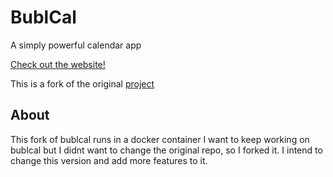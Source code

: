 # BublCal
A simply powerful calendar app

[Check out the website!](http://www.bublcal.cc/app/)

This is a fork of the original [project](https://github.com/mlm0207/BublCal)

## About
This fork of bublcal runs in a docker container
I want to keep working on bublcal but I didnt want to change the original repo, so I forked it.
I intend to change this version and add more features to it.
